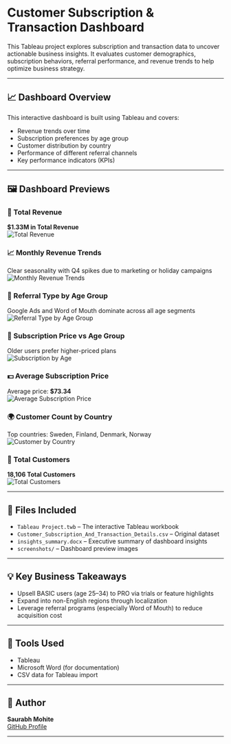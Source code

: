 # Customer Subscription & Transaction Dashboard

This Tableau project explores subscription and transaction data to uncover actionable business insights. It evaluates customer demographics, subscription behaviors, referral performance, and revenue trends to help optimize business strategy.

---

## 📈 Dashboard Overview

This interactive dashboard is built using Tableau and covers:

- Revenue trends over time
- Subscription preferences by age group
- Customer distribution by country
- Performance of different referral channels
- Key performance indicators (KPIs)

---

## 🖼️ Dashboard Previews

### 🔴 Total Revenue  
**$1.33M in Total Revenue**  
![Total Revenue](screenshots/KPI-Total%20Revenue.png)

### 📈 Monthly Revenue Trends  
Clear seasonality with Q4 spikes due to marketing or holiday campaigns  
![Monthly Revenue Trends](screenshots/Monthly%20revenue%20trends.png)

### 🧠 Referral Type by Age Group  
Google Ads and Word of Mouth dominate across all age segments  
![Referral Type by Age Group](screenshots/Referral%20Type%20Acc%20to%20Age%20Group.png)

### 🎯 Subscription Price vs Age Group  
Older users prefer higher-priced plans  
![Subscription by Age](screenshots/Subscription%20Acc%20to%20Age%20Group.png)

### 💵 Average Subscription Price  
Average price: **$73.34**  
![Average Subscription Price](screenshots/Average%20Subscription%20Price.png)

### 🌍 Customer Count by Country  
Top countries: Sweden, Finland, Denmark, Norway  
![Customer by Country](screenshots/Customer%20by%20Country.png)

### 👥 Total Customers  
**18,106 Total Customers**  
![Total Customers](screenshots/KPI-Total%20Customers.png)

---

## 📁 Files Included

- `Tableau Project.twb` – The interactive Tableau workbook
- `Customer_Subscription_And_Transaction_Details.csv` – Original dataset
- `insights_summary.docx` – Executive summary of dashboard insights
- `screenshots/` – Dashboard preview images

---

## 💡 Key Business Takeaways

- Upsell BASIC users (age 25–34) to PRO via trials or feature highlights
- Expand into non-English regions through localization
- Leverage referral programs (especially Word of Mouth) to reduce acquisition cost

---

## 🧰 Tools Used

- Tableau
- Microsoft Word (for documentation)
- CSV data for Tableau import

---

## 👤 Author

**Saurabh Mohite**  
[GitHub Profile](https://github.com/Surabh019)

---
